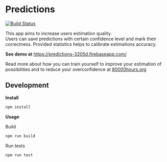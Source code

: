 # Predictions

[![Build Status](https://travis-ci.org/uuzaix/predictions.svg?branch=master)](https://travis-ci.org/uuzaix/predictions)

This app aims to increase users estimation quality.  
Users can save predictions with certain confidence level and mark their correctness. Provided statistics helps to calibrate estimations accuracy.

**See demo at**
https://predictions-3205d.firebaseapp.com/

Read more about how you can train yourself to improve your estimation of possibilities and to reduce your overconfidence at [80000hours.org](https://80000hours.org/2013/05/estimation-part-i-how-to-do-it/)


## Development

**Install**

```bash
npm install
```

**Usage**

Build
```bash
npm run build
```

Run tests
```bash
npm run test
```
